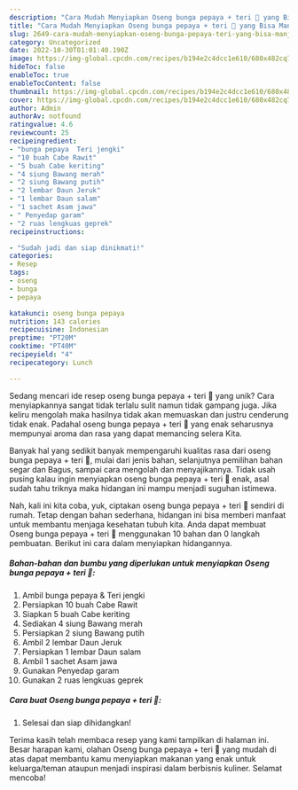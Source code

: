 ```yaml
---
description: "Cara Mudah Menyiapkan Oseng bunga pepaya + teri 💛 yang Bisa Manjain Lidah"
title: "Cara Mudah Menyiapkan Oseng bunga pepaya + teri 💛 yang Bisa Manjain Lidah"
slug: 2649-cara-mudah-menyiapkan-oseng-bunga-pepaya-teri-yang-bisa-manjain-lidah
category: Uncategorized
date: 2022-10-30T01:01:40.190Z
image: https://img-global.cpcdn.com/recipes/b194e2c4dcc1e610/680x482cq70/oseng-bunga-pepaya-teri-foto-resep-utama.jpg
hideToc: false
enableToc: true
enableTocContent: false
thumbnail: https://img-global.cpcdn.com/recipes/b194e2c4dcc1e610/680x482cq70/oseng-bunga-pepaya-teri-foto-resep-utama.jpg
cover: https://img-global.cpcdn.com/recipes/b194e2c4dcc1e610/680x482cq70/oseng-bunga-pepaya-teri-foto-resep-utama.jpg
author: Admin
authorAv: notfound
ratingvalue: 4.6
reviewcount: 25
recipeingredient:
- "bunga pepaya  Teri jengki"
- "10 buah Cabe Rawit"
- "5 buah Cabe keriting"
- "4 siung Bawang merah"
- "2 siung Bawang putih"
- "2 lembar Daun Jeruk"
- "1 lembar Daun salam"
- "1 sachet Asam jawa"
- " Penyedap garam"
- "2 ruas lengkuas geprek"
recipeinstructions:

- "Sudah jadi dan siap dinikmati!"
categories:
- Resep
tags:
- oseng
- bunga
- pepaya

katakunci: oseng bunga pepaya 
nutrition: 143 calories
recipecuisine: Indonesian
preptime: "PT20M"
cooktime: "PT40M"
recipeyield: "4"
recipecategory: Lunch

---
```





Sedang mencari ide resep oseng bunga pepaya + teri 💛 yang unik? Cara menyiapkannya sangat tidak terlalu sulit namun tidak gampang juga. Jika keliru mengolah maka hasilnya tidak akan memuaskan dan justru cenderung tidak enak. Padahal oseng bunga pepaya + teri 💛 yang enak seharusnya mempunyai aroma dan rasa yang dapat memancing selera Kita.





Banyak hal yang sedikit banyak mempengaruhi kualitas rasa dari oseng bunga pepaya + teri 💛, mulai dari jenis bahan, selanjutnya pemilihan bahan segar dan Bagus, sampai cara mengolah dan menyajikannya. Tidak usah pusing kalau ingin menyiapkan oseng bunga pepaya + teri 💛 enak,      asal sudah tahu triknya maka hidangan ini mampu menjadi suguhan istimewa.





















Nah, kali ini kita coba, yuk, ciptakan oseng bunga pepaya + teri 💛 sendiri di rumah. Tetap dengan bahan sederhana, hidangan ini bisa memberi manfaat untuk membantu menjaga kesehatan tubuh kita. Anda dapat membuat Oseng bunga pepaya + teri 💛 menggunakan 10 bahan dan 0 langkah pembuatan. Berikut ini cara dalam menyiapkan hidangannya.

<!--inarticleads1-->

##### Bahan-bahan dan bumbu yang diperlukan untuk menyiapkan Oseng bunga pepaya + teri 💛:

1. Ambil bunga pepaya &amp; Teri jengki
1. Persiapkan 10 buah Cabe Rawit
1. Siapkan 5 buah Cabe keriting
1. Sediakan 4 siung Bawang merah
1. Persiapkan 2 siung Bawang putih
1. Ambil 2 lembar Daun Jeruk
1. Persiapkan 1 lembar Daun salam
1. Ambil 1 sachet Asam jawa
1. Gunakan  Penyedap garam
1. Gunakan 2 ruas lengkuas geprek




<!--inarticleads2-->

##### Cara buat Oseng bunga pepaya + teri 💛:


1. Selesai dan siap dihidangkan!



Terima kasih telah membaca resep yang kami tampilkan di halaman ini. Besar harapan kami, olahan Oseng bunga pepaya + teri 💛 yang mudah di atas dapat membantu kamu menyiapkan makanan yang enak untuk keluarga/teman ataupun menjadi inspirasi dalam berbisnis kuliner. Selamat mencoba!
